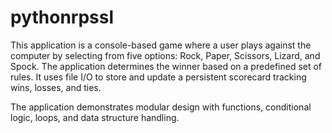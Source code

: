 # pythonrpssl
This application is a console-based game where a user plays against the computer by selecting from five options: Rock, Paper, Scissors, Lizard, and Spock. The application determines the winner based on a predefined set of rules. It uses file I/O to store and update a persistent scorecard tracking wins, losses, and ties. 

The application demonstrates modular design with functions, conditional logic, loops, and data structure handling.


